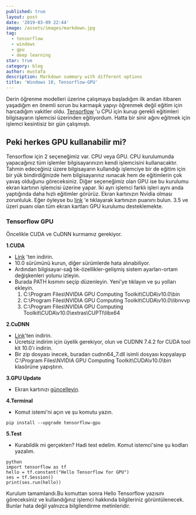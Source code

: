 ```yaml
---
published: true
layout: post
date: '2019-03-09 22:44'
image: /assets/images/markdown.jpg
tag:
  - tensorflow
  - windows
  - gpu
  - deep learning
star: true
category: blog
author: mustafa
description: Markdown summary with different options
title: 'Windows 10, Tensorflow-GPU'
---
```

Derin öğrenme modelleri üzerine çalışmaya başladığım ilk andan itibaren yaşadığım en önemli sorun bu karmaşık yapıyı öğrenmek değil
eğitim için harcadığım vakitler oldu. [Tensorflow](https://www.tensorflow.org/) 'u CPU için kurup gerekli eğitimleri bilgisayarın işlemcisi üzerinden eğitiyordum. Hatta bir
sinir ağını eğitmek için işlemci kesintisiz bir gün çalışmıştı. 
## Peki herkes GPU kullanabilir mi?
Tensorflow için 2 seçeneğimiz var. CPU veya GPU. CPU kurulumunda yapacağınız tüm işlemler bilgisayarınızın kendi işlemcisini kullanacaktır. Tahmin edeceğiniz üzere bilgisayarın kullandığı işlemciye bir de eğitim için bir yük bindirdiğinizde hem bilgisayarınız ısınacak hem de eğitimlerin çok yavaş olduğunu göreceksiniz. Diğer seçeneğimiz olan GPU ise bu kurulumu ekran kartının işlemcisi üzerine yapar. İki ayrı işlemci farklı işleri aynı anda yaptığında daha hızlı eğitimler görürüz. 
Ekran kartınızın Nvidia olması zorunluluk. Eğer öyleyse bu [link](https://developer.nvidia.com/cuda-gpus) 'e tıklayarak kartınızın puanını bulun. 3.5 ve üzeri puanı olan tüm ekran kartları GPU kurulumu desteklemekte.

### Tensorflow GPU
Öncelikle CUDA ve CuDNN kurmamız gerekiyor.

**1.CUDA** 
* [Link](https://developer.nvidia.com/cuda-downloads) 'ten indirin.
* 10.0 sürümünü kurun, diğer sürümlerde hata alınabiliyor.
* Ardından bilgisayar-sağ tık-özellikler-gelişmiş sistem ayarları-ortam değişkenleri yolunu izleyin.
* Burada PATH kısmını seçip düzenleyin. Yeni'ye tıklayın ve şu yolları ekleyin.
	1. C:\Program Files\NVIDIA GPU Computing Toolkit\CUDA\v10.0\bin
	2. C:\Program Files\NVIDIA GPU Computing Toolkit\CUDA\v10.0\libnvvp
	3. C:\Program Files\NVIDIA GPU Computing Toolkit\CUDA\v10.0\extras\CUPTI\libx64

**2.CuDNN** 
- [Link](https://developer.nvidia.com/rdp/cudnn-archive)'ten indirin.
- Ücretsiz indirim için üyelik gerekiyor, olun ve CUDNN 7.4.2 for CUDA tool kit 10.0'ı indirin.
- Bir zip dosyası inecek, buradan cudnn64_7.dll isimli dosyası kopyalayıp C:\Program Files\NVIDIA GPU Computing Toolkit\CUDA\v10.0\bin  klasörüne yapıştırın.

**3.GPU Update**
- Ekran kartınızı [güncelleyin](http://www.nvidia.com.tr/drivers).

**4.Terminal**
- Komut istemi'ni açın ve şu komutu yazın.
~~~
pip install --upgrade tensorflow-gpu
~~~

**5.Test**
- Kurabildik mi gerçekten? Hadi test edelim. Komut istemci'sine şu kodları yazalım.
~~~
python
import tensorflow as tf
hello = tf.constant("Hello Tensorflow for GPU")
ses = tf.Session()
print(ses.run(hello))
~~~
Kurulum tamamlandı.Bu komuttan sonra Hello Tensorflow yazısını göreceksiniz ve kullandığınız işlemci hakkında bilgileriniz görüntülenecek. Bunlar hata değil yalnızca bilgilendirme metinleridir.

